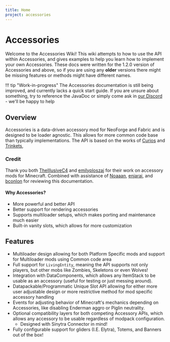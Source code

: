 ```yaml
---
title: Home
project: accessories
---
```


# Accessories

Welcome to the Accessories Wiki! This wiki attempts to how to use the API within Accessories, and gives examples to help you learn how to implement your own Accessories. 
These docs were written for the 1.2.0 version of Accessories and above, so if you are using any **older** versions there might be missing features or methods might have different names.

!!! tip "Work-in-progress"
    The Accessories documentation is still being improved, and currently lacks a quick start guide. If you are unsure about something, try to reference the JavaDoc or simply come ask in [our Discord](https://discord.gg/xrwHKktV2d) - we'll be happy to help

## Overview

Accessories is a data-driven accessory mod for NeoForge and Fabric and is designed to be loader agnostic. This allows for more common code base than typically implementations. The API is based on the works of [Curios](https://github.com/TheIllusiveC4/Curios) and [Trinkets](https://github.com/emilyploszaj/trinkets), 

### Credit

Thank you both [TheIllusiveC4](https://github.com/TheIllusiveC4) and [emilyploszaj](https://github.com/emilyploszaj) for their work on accessory mods for Minecraft. Combined with assistance of [Noaaan](https://github.com/Noaaan), [enjarai](https://github.com/enjarai), and [bconlon](https://github.com/bconlon1) for reviewing this documentation. 

#### Why Accessories?

- More powerful and better API
- Better support for rendering accessories
- Supports multiloader setups, which makes porting and maintenance much easier
- Built-in vanity slots, which allows for more customization

## Features

- Multiloader design allowing for both Platform Specific mods and support for Multiloader mods using Common code area
- Full support for `LivingEntity`, meaning the API supports not only players, but other mobs like Zombies, Skeletons or even Wolves!
- Integration with DataComponents, which allows any ItemStack to be usable as an accessory (useful for testing or just messing around). 
- Datapackable/Programmatic Unique Slot API allowing for either more user adjustable design or more restrictive method for mod specific accessory handling
- Events for adjusting behavior of Minecraft's mechanics depending on Accessories, like disabling Enderman aggro or Piglin neutrality.
- Optional compatibility layers for both competing Accessory APIs, which allows any accessory to be usable regardless of modpack configuration. 
    - Designed with Sinytra Connector in mind!
- Fully configurable support for gliders (I.E. Elytra), Totems, and Banners out of the box!